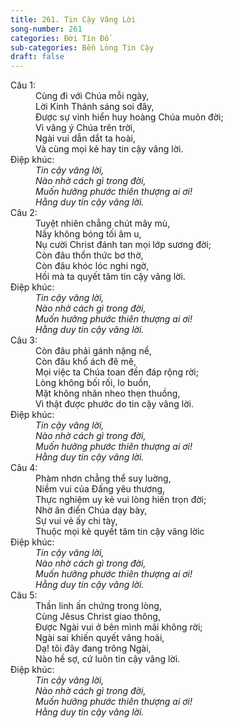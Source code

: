 ```yaml
---
title: 261. Tin Cậy Vâng Lời
song-number: 261
categories: Đời Tín Đồ
sub-categories: Bền Lòng Tin Cậy
draft: false
---
```

<dl><dt>Câu 1:</dt><dd data-verse="1">Cùng đi với Chúa mỗi ngày, <br/>Lời Kinh Thánh sáng soi đây, <br/>Được sự vinh hiển huy hoàng Chúa muôn đời; <br/>Vì vâng ý Chúa trên trời, <br/>Ngài vui dẫn dắt ta hoài, <br/>Và cùng mọi kẻ hay tin cậy vâng lời. </dd><dt>Điệp khúc:</dt><dd data-chorus="1"><em>Tin cậy vâng lời, <br/>Nào nhờ cách gì trong đời, <br/>Muốn hưởng phước thiên thượng ai ơi! <br/>Hằng duy tin cậy vâng lời. </em></dd><dt>Câu 2:</dt><dd data-verse="2">Tuyệt nhiên chẳng chút mây mù, <br/>Nầy không bóng tối âm u, <br/>Nụ cười Christ đánh tan mọi lớp sương đời; <br/>Còn đâu thổn thức bơ thờ, <br/>Còn đâu khóc lóc nghi ngờ, <br/>Hồi mà ta quyết tâm tin cậy vâng lời. </dd><dt>Điệp khúc:</dt><dd data-chorus="1"><em>Tin cậy vâng lời, <br/>Nào nhờ cách gì trong đời, <br/>Muốn hưởng phước thiên thượng ai ơi! <br/>Hằng duy tin cậy vâng lời. </em></dd><dt>Câu 3:</dt><dd data-verse="3">Còn đâu phải gánh nặng nề, <br/>Còn đâu khổ ách đê mê, <br/>Mọi việc ta Chúa toan đền đáp rộng rời; <br/>Lòng không bối rối, lo buồn, <br/>Mặt không nhăn nheo thẹn thuồng, <br/>Vì thật được phước do tin cậy vâng lời. </dd><dt>Điệp khúc:</dt><dd data-chorus="1"><em>Tin cậy vâng lời, <br/>Nào nhờ cách gì trong đời, <br/>Muốn hưởng phước thiên thượng ai ơi! <br/>Hằng duy tin cậy vâng lời. </em></dd><dt>Câu 4:</dt><dd data-verse="4"> Phàm nhơn chẳng thể suy luờng, <br/>Niềm vui của Đấng yêu thương, <br/>Thực nghiệm uy kẻ vui lòng hiến trọn đời; <br/>Nhờ ân điển Chúa dạy bày, <br/>Sự vui vẻ ấy chi tày, <br/>Thuộc mọi kẻ quyết tâm tin cậy vâng lờic </dd><dt>Điệp khúc:</dt><dd data-chorus="1"><em>Tin cậy vâng lời, <br/>Nào nhờ cách gì trong đời, <br/>Muốn hưởng phước thiên thượng ai ơi! <br/>Hằng duy tin cậy vâng lời. </em></dd><dt>Câu 5:</dt><dd data-verse="5">Thần linh ấn chứng trong lòng, <br/>Cùng Jêsus Christ giao thông, <br/>Được Ngài vui ở bên mình mãi không rời; <br/>Ngài sai khiến quyết vâng hoài, <br/>Dạ! tôi đây đang trông Ngài, <br/>Nào hề sợ, cứ luôn tin cậy vâng lời. </dd><dt>Điệp khúc:</dt><dd data-chorus="1"><em>Tin cậy vâng lời, <br/>Nào nhờ cách gì trong đời, <br/>Muốn hưởng phước thiên thượng ai ơi! <br/>Hằng duy tin cậy vâng lời. </em></dd></dl>